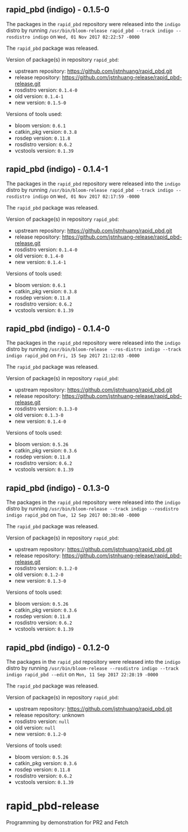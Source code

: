 ## rapid_pbd (indigo) - 0.1.5-0

The packages in the `rapid_pbd` repository were released into the `indigo` distro by running `/usr/bin/bloom-release rapid_pbd --track indigo --rosdistro indigo` on `Wed, 01 Nov 2017 02:22:57 -0000`

The `rapid_pbd` package was released.

Version of package(s) in repository `rapid_pbd`:

- upstream repository: https://github.com/jstnhuang/rapid_pbd.git
- release repository: https://github.com/jstnhuang-release/rapid_pbd-release.git
- rosdistro version: `0.1.4-0`
- old version: `0.1.4-1`
- new version: `0.1.5-0`

Versions of tools used:

- bloom version: `0.6.1`
- catkin_pkg version: `0.3.8`
- rosdep version: `0.11.8`
- rosdistro version: `0.6.2`
- vcstools version: `0.1.39`


## rapid_pbd (indigo) - 0.1.4-1

The packages in the `rapid_pbd` repository were released into the `indigo` distro by running `/usr/bin/bloom-release rapid_pbd --track indigo --rosdistro indigo` on `Wed, 01 Nov 2017 02:17:59 -0000`

The `rapid_pbd` package was released.

Version of package(s) in repository `rapid_pbd`:

- upstream repository: https://github.com/jstnhuang/rapid_pbd.git
- release repository: https://github.com/jstnhuang-release/rapid_pbd-release.git
- rosdistro version: `0.1.4-0`
- old version: `0.1.4-0`
- new version: `0.1.4-1`

Versions of tools used:

- bloom version: `0.6.1`
- catkin_pkg version: `0.3.8`
- rosdep version: `0.11.8`
- rosdistro version: `0.6.2`
- vcstools version: `0.1.39`


## rapid_pbd (indigo) - 0.1.4-0

The packages in the `rapid_pbd` repository were released into the `indigo` distro by running `/usr/bin/bloom-release --ros-distro indigo --track indigo rapid_pbd` on `Fri, 15 Sep 2017 21:12:03 -0000`

The `rapid_pbd` package was released.

Version of package(s) in repository `rapid_pbd`:

- upstream repository: https://github.com/jstnhuang/rapid_pbd.git
- release repository: https://github.com/jstnhuang-release/rapid_pbd-release.git
- rosdistro version: `0.1.3-0`
- old version: `0.1.3-0`
- new version: `0.1.4-0`

Versions of tools used:

- bloom version: `0.5.26`
- catkin_pkg version: `0.3.6`
- rosdep version: `0.11.8`
- rosdistro version: `0.6.2`
- vcstools version: `0.1.39`


## rapid_pbd (indigo) - 0.1.3-0

The packages in the `rapid_pbd` repository were released into the `indigo` distro by running `/usr/bin/bloom-release --track indigo --rosdistro indigo rapid_pbd` on `Tue, 12 Sep 2017 00:38:40 -0000`

The `rapid_pbd` package was released.

Version of package(s) in repository `rapid_pbd`:

- upstream repository: https://github.com/jstnhuang/rapid_pbd.git
- release repository: https://github.com/jstnhuang-release/rapid_pbd-release.git
- rosdistro version: `0.1.2-0`
- old version: `0.1.2-0`
- new version: `0.1.3-0`

Versions of tools used:

- bloom version: `0.5.26`
- catkin_pkg version: `0.3.6`
- rosdep version: `0.11.8`
- rosdistro version: `0.6.2`
- vcstools version: `0.1.39`


## rapid_pbd (indigo) - 0.1.2-0

The packages in the `rapid_pbd` repository were released into the `indigo` distro by running `/usr/bin/bloom-release --rosdistro indigo --track indigo rapid_pbd --edit` on `Mon, 11 Sep 2017 22:28:19 -0000`

The `rapid_pbd` package was released.

Version of package(s) in repository `rapid_pbd`:

- upstream repository: https://github.com/jstnhuang/rapid_pbd.git
- release repository: unknown
- rosdistro version: `null`
- old version: `null`
- new version: `0.1.2-0`

Versions of tools used:

- bloom version: `0.5.26`
- catkin_pkg version: `0.3.6`
- rosdep version: `0.11.8`
- rosdistro version: `0.6.2`
- vcstools version: `0.1.39`


# rapid_pbd-release
Programming by demonstration for PR2 and Fetch
